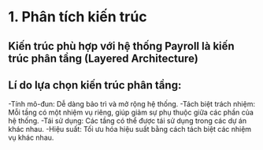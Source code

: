 # **1. Phân tích kiến trúc**
## Kiến trúc phù hợp với hệ thống Payroll là kiến trúc phân tầng (Layered Architecture)
## Lí do lựa chọn kiến trúc phân tầng:
-Tính mô-đun: Dễ dàng bảo trì và mở rộng hệ thống.
-Tách biệt trách nhiệm: Mỗi tầng có một nhiệm vụ riêng, giúp giảm sự phụ thuộc giữa các phần của hệ thống.
-Tái sử dụng: Các tầng có thể được tái sử dụng trong các dự án khác nhau.
-Hiệu suất: Tối ưu hóa hiệu suất bằng cách tách biệt các nhiệm vụ khác nhau.
